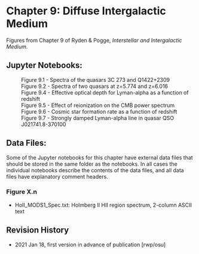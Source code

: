 # Chapter 9: Diffuse Intergalactic Medium

Figures from Chapter 9 of Ryden & Pogge, *Interstellar and Intergalactic Medium*.

## Jupyter Notebooks:
<dl>
<dd>Figure 9.1 - Spectra of the quasars 3C 273 and Q1422+2309
<dd>Figure 9.2 - Spectra of two quasars at z=5.774 and z=6.016
<dd>Figure 9.4 - Effective optical depth for Lyman-alpha as a function of redshift
<dd>Figure 9.5 - Effect of reionization on the CMB power spectrum
<dd>Figure 9.6 - Cosmic star formation rate as a function of redshift
<dd>Figure 9.7 - Strongly damped Lyman-alpha line in quasar QSO J021741.8-370100
</dl>

## Data Files:

Some of the Jupyter notebooks for this chapter have external data files that should be stored in the same
folder as the notebooks.  In all cases the individual notebooks describe the contents of the data files, 
and all data files have explanatory comment headers.

### Figure X.n
* HoII_MODS1_Spec.txt: Holmberg II HII region spectrum, 2-column ASCII text

## Revision History

* 2021 Jan 18, first version in advance of publication [rwp/osu]


